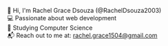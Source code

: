 👋 Hi, I'm Rachel Grace Dsouza (@RachelDsouza2003)  
💻 Passionate about web development  
📘 Studying Computer Science  
📬 Reach out to me at: rachel.grace1504@gmail.com
